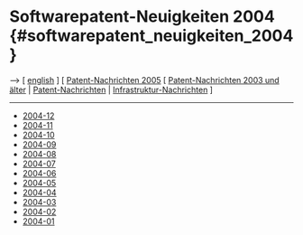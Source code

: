 # Softwarepatent-Neuigkeiten 2004 {#softwarepatent_neuigkeiten_2004}

\--\> \[ [ english](Swpatcnino04En "wikilink") \] \[ [
Patent-Nachrichten 2005](Swpatcnino05De "wikilink") \[ [
Patent-Nachrichten 2003 und älter](Swpatcnino03altDe "wikilink") \| [
Patent-Nachrichten](SwpatcninoDe "wikilink") \| [
Infrastruktur-Nachrichten](FfiinewsDe "wikilink") \]

------------------------------------------------------------------------

-   [ 2004-12](Swpatcnino0412De "wikilink")
-   [ 2004-11](Swpatcnino0411De "wikilink")
-   [ 2004-10](Swpatcnino0410De "wikilink")
-   [ 2004-09](Swpatcnino0409De "wikilink")
-   [ 2004-08](Swpatcnino0408De "wikilink")
-   [ 2004-07](Swpatcnino0407De "wikilink")
-   [ 2004-06](Swpatcnino0406De "wikilink")
-   [ 2004-05](Swpatcnino0405De "wikilink")
-   [ 2004-04](Swpatcnino0404De "wikilink")
-   [ 2004-03](Swpatcnino0403De "wikilink")
-   [ 2004-02](Swpatcnino0402De "wikilink")
-   [ 2004-01](Swpatcnino0401De "wikilink")
